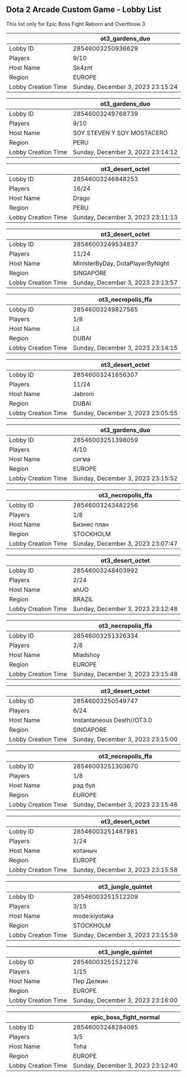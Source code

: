 ## Dota 2 Arcade Custom Game - Lobby List

This list only for Epic Boss Fight Reborn and Overthrow 3

|  | ot3_gardens_duo |
| ------ | ------ |
| Lobby ID | 28546003250936629 |
| Players | 9/10 |
| Host Name | Sk4znt |
| Region | EUROPE |
| Lobby Creation Time | Sunday, December 3, 2023 23:15:24 |


|  | ot3_gardens_duo |
| ------ | ------ |
| Lobby ID | 28546003249768739 |
| Players | 9/10 |
| Host Name | SOY STEVEN Y SOY MOSTACERO |
| Region | PERU |
| Lobby Creation Time | Sunday, December 3, 2023 23:14:12 |


|  | ot3_desert_octet |
| ------ | ------ |
| Lobby ID | 28546003246848253 |
| Players | 16/24 |
| Host Name | Drago |
| Region | PERU |
| Lobby Creation Time | Sunday, December 3, 2023 23:11:13 |


|  | ot3_desert_octet |
| ------ | ------ |
| Lobby ID | 28546003249534837 |
| Players | 11/24 |
| Host Name | MinisterByDay, DotaPlayerByNight |
| Region | SINGAPORE |
| Lobby Creation Time | Sunday, December 3, 2023 23:13:57 |


|  | ot3_necropolis_ffa |
| ------ | ------ |
| Lobby ID | 28546003249827565 |
| Players | 1/8 |
| Host Name | Lil |
| Region | DUBAI |
| Lobby Creation Time | Sunday, December 3, 2023 23:14:15 |


|  | ot3_desert_octet |
| ------ | ------ |
| Lobby ID | 28546003241656307 |
| Players | 11/24 |
| Host Name | Jabroni |
| Region | DUBAI |
| Lobby Creation Time | Sunday, December 3, 2023 23:05:55 |


|  | ot3_gardens_duo |
| ------ | ------ |
| Lobby ID | 28546003251398059 |
| Players | 4/10 |
| Host Name | сигма |
| Region | EUROPE |
| Lobby Creation Time | Sunday, December 3, 2023 23:15:52 |


|  | ot3_necropolis_ffa |
| ------ | ------ |
| Lobby ID | 28546003243482256 |
| Players | 1/8 |
| Host Name | Бизнес план |
| Region | STOCKHOLM |
| Lobby Creation Time | Sunday, December 3, 2023 23:07:47 |


|  | ot3_desert_octet |
| ------ | ------ |
| Lobby ID | 28546003248403992 |
| Players | 2/24 |
| Host Name | ahUO |
| Region | BRAZIL |
| Lobby Creation Time | Sunday, December 3, 2023 23:12:48 |


|  | ot3_necropolis_ffa |
| ------ | ------ |
| Lobby ID | 28546003251326334 |
| Players | 2/8 |
| Host Name | Mladshoy |
| Region | EUROPE |
| Lobby Creation Time | Sunday, December 3, 2023 23:15:48 |


|  | ot3_desert_octet |
| ------ | ------ |
| Lobby ID | 28546003250549747 |
| Players | 6/24 |
| Host Name | Instantaneous Death//OT3.0 |
| Region | SINGAPORE |
| Lobby Creation Time | Sunday, December 3, 2023 23:15:00 |


|  | ot3_necropolis_ffa |
| ------ | ------ |
| Lobby ID | 28546003251303670 |
| Players | 1/8 |
| Host Name | рэд бул |
| Region | EUROPE |
| Lobby Creation Time | Sunday, December 3, 2023 23:15:46 |


|  | ot3_desert_octet |
| ------ | ------ |
| Lobby ID | 28546003251487981 |
| Players | 1/24 |
| Host Name | котаныч |
| Region | EUROPE |
| Lobby Creation Time | Sunday, December 3, 2023 23:15:58 |


|  | ot3_jungle_quintet |
| ------ | ------ |
| Lobby ID | 28546003251512209 |
| Players | 3/15 |
| Host Name | mode:kiyotaka |
| Region | STOCKHOLM |
| Lobby Creation Time | Sunday, December 3, 2023 23:15:59 |


|  | ot3_jungle_quintet |
| ------ | ------ |
| Lobby ID | 28546003251521276 |
| Players | 1/15 |
| Host Name | Пер Делкин |
| Region | EUROPE |
| Lobby Creation Time | Sunday, December 3, 2023 23:16:00 |


|  | epic_boss_fight_normal |
| ------ | ------ |
| Lobby ID | 28546003248284085 |
| Players | 3/5 |
| Host Name | Toha |
| Region | EUROPE |
| Lobby Creation Time | Sunday, December 3, 2023 23:12:40 |



